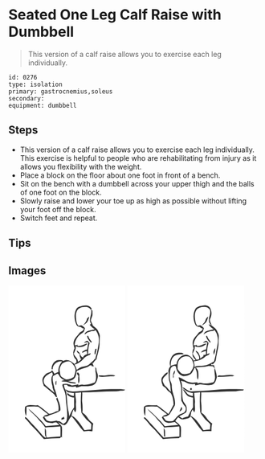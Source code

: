 # Seated One Leg Calf Raise with Dumbbell
> This version of a calf raise allows you to exercise each leg individually.

``` 
id: 0276 
type: isolation 
primary: gastrocnemius,soleus 
secondary:  
equipment: dumbbell 
``` 

## Steps

 - This version of a calf raise allows you to exercise each leg individually. This exercise is helpful to people who are rehabilitating from injury as it allows you flexibility with the weight.
 - Place a block on the floor about one foot in front of a bench.
 - Sit on the bench with a dumbbell across your upper thigh and the balls of one foot on the block.
 - Slowly raise and lower your toe up as high as possible without lifting your foot off the block.
 - Switch feet and repeat.

## Tips


## Images

<svg width="175pt" height="250pt" viewBox="0 0 175 250" xmlns="http://www.w3.org/2000/svg">
  <g fill="#FFF">
    <path d="M0 0h175v250H0V0m105.77 31.76c-4.79 1.42-5.82 6.84-6.81 11.05-.73 5.31.42 10.82 2.59 15.68 1.18 2.5 3.94 3.3 6.46 3.6 1.59 1.02 3.01 2.42 5.08 2.26a71.01 71.01 0 0 0-2.19 3.25c-1.72.97-3.77 1.66-4.83 3.45-2.92 4.23-7.42 7.64-8.58 12.9-.97 3.35.49 6.66 1.29 9.87-2.99 5.38-2.51 12.94 2.49 17 .14 1.3.28 2.6.43 3.91-.97.88-1.94 1.78-2.91 2.67-4.27-4.15-10.9-8.25-16.78-4.78-2.67-1.81-6-1.18-9.02-1.07-5.49 1.86-8.94 7.85-8.31 13.57.37.04 1.11.12 1.48.17-.4-7.2 7.1-12.99 13.94-11.91-3.44 4.48-6.26 9.83-5.33 15.68-2.07.7-4.03 1.65-5.92 2.75-1.19-1.86-2.36-3.75-3.71-5.51-1.3 4.03-6.46 3.1-9.05 5.75-1.72 1.75-3.52 3.55-4.58 5.79-1.86 3.97.24 8.25 1.46 12.09 2.79 1.49 4.85 3.89 7.26 5.88 2.88 2.35 5.93 4.54 8.49 7.24 1.3 1.19 1.68 4.26 3.95 3.55-.9-4.48-2.16-8.88-3.95-13.09-1.01-6.07-3.63-11.97-2.24-18.22 2.24-1.19 4.46-2.4 6.61-3.74.5.35 1.51 1.04 2.02 1.39 1.48 4.5 5.73 8.09 10.49 8.5-2.3-.1-4.56.35-6.53 1.56 3.47.62 7.13.16 10.46 1.48 3.46 1.41 7.22 1.66 10.9 2.02 0-.41.01-1.22.02-1.63-4.09-.47-8.14-1.21-12.13-2.19 4.57-.04 9.26-1.89 11.57-6.01 1.48-2.86 1.41-6.12 2.3-9.14 4.52-2.07 9.16-3.92 13.97-5.17 2.22-.56 4.14-1.86 5.97-3.18.59.03 1.77.1 2.36.13l-.13 1.2c.9 0 2.72-.01 3.63-.01-.47-.5-1.39-1.52-1.86-2.02.15-.37.43-1.1.58-1.47l-2.06-.78c.82-.34 1.63-.67 2.45-1 1.19-1.92 2.62-3.69 4.44-5.05 1.63-7.6 4.56-15.01 4.69-22.88-.26-3.78.35-7.53.37-11.3.27-2.91-1.51-5.39-2.5-7.98-1.32-3.81-5.14-5.62-7.87-8.26-.77-2.67-2.56-4.98-3.06-7.73.38-2.47 1.59-4.7 2.3-7.07.29-2.52.06-5.07.04-7.6-.49-.28-1.47-.85-1.96-1.13 1.79 7.05-4.64 14.35-.07 20.96-.64.48-1.28.95-1.92 1.42 2.04 2.66 4.51 4.97 7.39 6.71-5.13 2.36-13.27 1.07-15.25 7.82 1.51-.71 2.8-1.76 4.02-2.88 2.79-.67 5.39-2.15 8.32-2.2 1.55.05 2.95-.51 4.05-1.58 2.32 2.82 3.76 6.12 4.55 9.66 1.67 8.23-1 16.29-2.3 24.36-1.11 3.36-2.28 6.72-2.74 10.25l-.63-1.37c-1.88 3.45-5.33 5.54-8.13 8.17-2.96 2.83-7.28 2.91-11 3.99-3.02.67-5.43 2.75-7.86 4.53-.52-2.85-1.79-5.46-3.27-7.92 5.36-1.31 10.1-4.63 13.67-8.79 1.69-2.02 3.79-3.76 6.34-4.54 1.7-.83 4.42-1.07 4.06-3.77-1.28.5-2.55 1.02-3.81 1.56.31-4.9.21-9.92 1.86-14.61.66-1.38.74-3.2-1.12-3.62-1.59-3.67-5.28-.6-6.74 1.48 1.13-.34 2.24-.69 3.36-1.07l3.12.32c-.63 3.48-1.31 6.96-1.94 10.45-2.85.34-5.25 1.9-7.51 3.55.2.35.62 1.04.83 1.39 1.95-1.29 4.03-2.41 6.42-2.57.13 1.13.4 3.4.53 4.53-1.23.57-2.49 1.09-3.76 1.57l-2.56 2.44 1.12.82c-4.06.2-5.09-3.83-6.35-6.86-1.19-1.18-2.44-2.3-3.77-3.32-.67 2.59 1.86 4.27 3.92 5.08-.27 2.6.55 5.12 1.8 7.37l-2.2.78c.84-.22 2.51-.65 3.35-.86-1.4 1.94-3.44 3.22-5.38 4.55.17-4.92-4.72-7.68-6.34-11.97 1.44-3.74 3.9-7.53 2.85-11.72 5.89 3.58 13.16 1.13 17.84-3.29-.77-.08-1.6-.47-2.34-.01-3.93 1.63-7.95 3.3-12.28 3.33-.25-.71-.73-2.13-.98-2.84l.11 1.63c-1.23.07-2.45.12-3.66.16-.13-4.86 2.25-9.3 5.02-13.13 2.15-2.95 5.55-4.5 8.25-6.84.96-1.71 1.24-3.71 2.03-5.5-1.61-1.72-3.27-3.71-5.61-4.39-1.39.11-2.73.53-4.08.83-3.15-3.28-3.38-7.97-3.78-12.25-.19-2.79-.39-5.71.77-8.33 1.32-5.77 8.02-8.03 13.31-7.62 3.39-.45 6.59 1.49 8.18 4.45.4-.64.79-1.29 1.18-1.94-3.78-6.81-12.6-5.15-18.65-2.84m11.43 18.09c-.26 4.05-3.43 6.6-5.63 9.64 2.25-1.32 4.54-2.78 6.16-4.86 1.53-2.42 2.26-5.24 3.17-7.94-1.65.49-2.61 1.96-3.7 3.16m.32 25.44c.45 4.15 3.54 7.15 5.99 10.26.25-.39.76-1.16 1.01-1.55-2.19-2.66-4.55-5.35-5.3-8.83l-1.7.12m12.43 19.32c-.37 1.45-.74 2.91-1.19 4.35.29 1.35-.88 3.77 1.17 4.03.68-2.79 1.16-5.63 1.8-8.44-.44.01-1.33.04-1.78.06m-1.83 25.77c3.25 2.87.99 7.09 2.4 10.67.5 4.53 1.09 9.79-1.62 13.76-5.71 1.96-11.67 4.03-17.81 3.27-2.24-.31-4.43.35-6.46 1.23-.06-.41-.16-1.23-.21-1.65-3.14.84-6.4 1.03-9.6 1.59-4.04-1.82-8.4-3.24-12.85-2.03-1.59-.21-1.41 1.92-1.16 2.9 1.87 5.54 4.93 10.9 4.83 16.91.24 11.65 3.86 23.31 1.17 34.93-.62 2.38-2.92 3.55-4.92 4.61-1.8-1.21-3.57-2.46-5.29-3.78-1.65-.08-3.33-.2-4.82-1.01-4.7 1.32-9.77 1.69-14.35-.29-1.4-1.9-2.82-3.79-4.06-5.8 2.12-.07 4.35-.01 6.27-1.07 5.9-2.76 12.76-3.73 17.9-7.97.8-6.91-2.4-13.19-4.59-19.52-.55.76-1.09 1.51-1.63 2.27 2.59 5.57 4.6 11.65 3.18 17.84-1.16.26-2.31.53-3.46.81-3.19 1.82-6.58 3.32-10.29 3.56-5.58-4.33-10.7-9.24-16.81-12.85-6.2 1.11-13.76-2.24-18.95 2.25-.87 4.54-.76 9.61 1.48 13.79.67-4.51.51-9.09.57-13.64 5.94-.32 12.12-1.21 17.95-.09 4.6 3.96 9.55 7.46 14.31 11.23-1.73.73-3.49 1.38-5.3 1.86-.84.97-1.69 1.93-2.54 2.88 1.34 2.39 2.61 5.03 4.92 6.63 3.01 1.43 6.38 1.58 9.64 1.89 1.93-.53 4.04-1.75 6.04-.74 1.4 1.07 2.6 2.36 3.88 3.57-6.76.31-13.48 1.11-20.22 1.67-3.98-6.14-9.78-10.72-14.65-16.1-3.97-3.06-7.11-7.04-11.17-9.98 3.68 5.57 9.6 9.23 13.7 14.5 3.53 4.73 8.47 8.36 11.26 13.64 7.5-1.27 15.15-.56 22.67-1.75.5 5.01.18 10.04.21 15.07-6.66.8-13.4.73-20.05 1.56-2.83-4.3.2-10.08-3.14-14.04-.15 3.99-.34 8.07.48 12l1.56.63c-.16.47-.48 1.43-.64 1.9-3.88-1.29-5.91-5.04-8.58-7.84-5.95-7.05-12.59-13.47-18.59-20.47-1.09-1.19-2.45-2.07-3.78-2.97-.12.67-.22 1.33-.33 2 4.54 3.85 7.59 9.08 11.9 13.17 5.93 5.55 10.9 12 16.41 17.94 7.98-1.21 16.08-.89 24.12-1.36.36-.47 1.09-1.39 1.45-1.85.35.18 1.04.55 1.39.73-.1-5.25.5-10.52-.02-15.77-1.19-2.82-3.97-4.5-5.59-7.04 3.19 1.62 5.89 4.45 9.67 4.54 5.46-2.84 5.9-9.64 10.39-13.45 6.42 7.31 11.47 15.71 18.09 22.84 2.98-.23 5.96-1.16 8.96-.58 1.34.09 2.76.55 4.07.06.45-3.74.01-7.64 1.29-11.27-2.45-2.16-5.21-4.05-7.12-6.74-2.38-3.23-4.52-6.86-8.1-8.91-1.8-.74-.8-2.67-.77-4.09-.04-3.77.1-7.54-.51-11.27-.84-5.18.53-10.39-.08-15.59 16.96-.1 33.86-1.59 50.81-1.5 2.36-.02 4.61-.92 6.97-.95 2.23-.17 4.74.36 6.48-1.51-6.02-1.54-12.31-.79-18.45-.9-16.75-.34-33.32 2.42-50.04 3.01-6.96.58-14.77 1.6-20.75-2.89.44 1.97 2.03 3.16 3.32 4.53 3.13.58 6.28 1.09 9.46 1.29-.13 1.48-.27 2.97-.4 4.45-3.28-.89-7.21-1.64-8.9-4.97-.39.84-.77 1.69-1.14 2.54 2.86 2.85 6.64 4.38 10.62 4.81-.33 4.83.04 9.67-.11 14.51-3.03 4.1-5.33 8.65-7.29 13.35-.18-2.49-.38-5-1.06-7.41-2.25-9.13-1.9-18.63-3.18-27.89-.49-4.11-3.9-7.45-3.36-11.69 1.36-.03 2.73-.05 4.09-.05.42.49 1.26 1.45 1.67 1.94 3.67 1.18 7.74 1.56 11.43.26.28.5.85 1.5 1.13 2.01 2.6-.35 4.92-1.69 7.47-2.17 5.93-.09 12.2.79 17.81-1.57 4.6-2.11 5.79-7.36 6.79-11.85 1.19-4.42-2.67-8.33-2.13-12.71a50.586 50.586 0 0 0-3.34-3.83m-25.02 9.76c-2.03 1.61.69 3.37 1.53 4.85-.69 3.78-.68 7.61.05 11.38 3.03-3.74.62-9.16 1.47-13.56-.92-1-1.26-3.36-3.05-2.67m42.35 4.08c-3.47.56-6.98-.14-10.47.2.05.35.13 1.07.18 1.43 5.06 1.38 10.65-.01 15.9-.11 2.83-.49 6.13.62 8.53-1.38-4.64-1.24-9.45-.82-14.14-.14m-74.22 14.87c.5-2.16.47-4.64.36-6.87-1.68 1.27-1.89 5.26-.36 6.87m11.86 46.66c-.96 1.1-2.17 1.75-3.64 1.97l-.36 2.92c1.53-.49 3.06-.97 4.6-1.42-.2-1.16-.41-2.31-.6-3.47z"/>
    <path d="M80.11 116.83c4.05-2.32 9.3-5.34 13.66-2.06 2.28 2.87 5.32 5.44 6.13 9.19 1.12 4.39-1.04 8.64-2.36 12.73-3.37 2.31-7.44 3.72-11.55 3.55-2.11-.81-3.93-2.18-5.82-3.37-3.22-1.65-2.62-5.85-3.46-8.85-1.11-4.11 1.44-7.82 3.4-11.19zM53.01 140.01c2.07-5.38 7.46-7.96 12.3-10.35.27.87.82 2.6 1.1 3.47-3.54 4.96-2.27 11.42-.69 16.86-.04 3.77 1.87 7.01 3.32 10.35-4.68-3.33-8.89-7.27-13.21-11.05-2.59-2.32-3.87-5.88-2.82-9.28zM100.01 160.26c2.9-.13 5.78-.36 8.65-.78-.63 10.15-.85 20.42.41 30.52 1.69 3.09 4.04 5.82 6.16 8.64 2.36 3.3 6.21 5.12 8.55 8.44.34 2.64-.27 5.3-.37 7.94-3.3-.21-6.54.51-9.77 1.05-4.37-6.74-8.71-13.71-14.85-19.01-1.27-1.22-2.92-1.87-4.49-2.59.74-3.49 1.66-6.91 3.44-10.04.09 1.91.84 3.52 2.25 4.85 2.21-4.1.43-8.92.92-13.34.78-5.28-1.29-10.39-.9-15.68z"/>
  </g>
  <g fill="#333">
    <path d="M105.77 31.76c6.05-2.31 14.87-3.97 18.65 2.84-.39.65-.78 1.3-1.18 1.94-1.59-2.96-4.79-4.9-8.18-4.45-5.29-.41-11.99 1.85-13.31 7.62-1.16 2.62-.96 5.54-.77 8.33.4 4.28.63 8.97 3.78 12.25 1.35-.3 2.69-.72 4.08-.83 2.34.68 4 2.67 5.61 4.39-.79 1.79-1.07 3.79-2.03 5.5-2.7 2.34-6.1 3.89-8.25 6.84-2.77 3.83-5.15 8.27-5.02 13.13 1.21-.04 2.43-.09 3.66-.16l-.11-1.63c.25.71.73 2.13.98 2.84 4.33-.03 8.35-1.7 12.28-3.33.74-.46 1.57-.07 2.34.01-4.68 4.42-11.95 6.87-17.84 3.29 1.05 4.19-1.41 7.98-2.85 11.72 1.62 4.29 6.51 7.05 6.34 11.97 1.94-1.33 3.98-2.61 5.38-4.55-.84.21-2.51.64-3.35.86l2.2-.78c-1.25-2.25-2.07-4.77-1.8-7.37-2.06-.81-4.59-2.49-3.92-5.08 1.33 1.02 2.58 2.14 3.77 3.32 1.26 3.03 2.29 7.06 6.35 6.86l-1.12-.82 2.56-2.44c1.27-.48 2.53-1 3.76-1.57-.13-1.13-.4-3.4-.53-4.53-2.39.16-4.47 1.28-6.42 2.57-.21-.35-.63-1.04-.83-1.39 2.26-1.65 4.66-3.21 7.51-3.55.63-3.49 1.31-6.97 1.94-10.45l-3.12-.32c-1.12.38-2.23.73-3.36 1.07 1.46-2.08 5.15-5.15 6.74-1.48 1.86.42 1.78 2.24 1.12 3.62-1.65 4.69-1.55 9.71-1.86 14.61a126.7 126.7 0 0 1 3.81-1.56c.36 2.7-2.36 2.94-4.06 3.77-2.55.78-4.65 2.52-6.34 4.54-3.57 4.16-8.31 7.48-13.67 8.79 1.48 2.46 2.75 5.07 3.27 7.92 2.43-1.78 4.84-3.86 7.86-4.53 3.72-1.08 8.04-1.16 11-3.99 2.8-2.63 6.25-4.72 8.13-8.17l.63 1.37c.46-3.53 1.63-6.89 2.74-10.25 1.3-8.07 3.97-16.13 2.3-24.36-.79-3.54-2.23-6.84-4.55-9.66-1.1 1.07-2.5 1.63-4.05 1.58-2.93.05-5.53 1.53-8.32 2.2-1.22 1.12-2.51 2.17-4.02 2.88 1.98-6.75 10.12-5.46 15.25-7.82-2.88-1.74-5.35-4.05-7.39-6.71.64-.47 1.28-.94 1.92-1.42-4.57-6.61 1.86-13.91.07-20.96.49.28 1.47.85 1.96 1.13.02 2.53.25 5.08-.04 7.6-.71 2.37-1.92 4.6-2.3 7.07.5 2.75 2.29 5.06 3.06 7.73 2.73 2.64 6.55 4.45 7.87 8.26.99 2.59 2.77 5.07 2.5 7.98-.02 3.77-.63 7.52-.37 11.3-.13 7.87-3.06 15.28-4.69 22.88-1.82 1.36-3.25 3.13-4.44 5.05-.82.33-1.63.66-2.45 1l2.06.78c-.15.37-.43 1.1-.58 1.47.47.5 1.39 1.52 1.86 2.02-.91 0-2.73.01-3.63.01l.13-1.2c-.59-.03-1.77-.1-2.36-.13-1.83 1.32-3.75 2.62-5.97 3.18-4.81 1.25-9.45 3.1-13.97 5.17-.89 3.02-.82 6.28-2.3 9.14-2.31 4.12-7 5.97-11.57 6.01 3.99.98 8.04 1.72 12.13 2.19-.01.41-.02 1.22-.02 1.63-3.68-.36-7.44-.61-10.9-2.02-3.33-1.32-6.99-.86-10.46-1.48 1.97-1.21 4.23-1.66 6.53-1.56-4.76-.41-9.01-4-10.49-8.5-.51-.35-1.52-1.04-2.02-1.39-2.15 1.34-4.37 2.55-6.61 3.74-1.39 6.25 1.23 12.15 2.24 18.22 1.79 4.21 3.05 8.61 3.95 13.09-2.27.71-2.65-2.36-3.95-3.55-2.56-2.7-5.61-4.89-8.49-7.24-2.41-1.99-4.47-4.39-7.26-5.88-1.22-3.84-3.32-8.12-1.46-12.09 1.06-2.24 2.86-4.04 4.58-5.79 2.59-2.65 7.75-1.72 9.05-5.75 1.35 1.76 2.52 3.65 3.71 5.51 1.89-1.1 3.85-2.05 5.92-2.75-.93-5.85 1.89-11.2 5.33-15.68-6.84-1.08-14.34 4.71-13.94 11.91-.37-.05-1.11-.13-1.48-.17-.63-5.72 2.82-11.71 8.31-13.57 3.02-.11 6.35-.74 9.02 1.07 5.88-3.47 12.51.63 16.78 4.78.97-.89 1.94-1.79 2.91-2.67-.15-1.31-.29-2.61-.43-3.91-5-4.06-5.48-11.62-2.49-17-.8-3.21-2.26-6.52-1.29-9.87 1.16-5.26 5.66-8.67 8.58-12.9 1.06-1.79 3.11-2.48 4.83-3.45.7-1.1 1.43-2.19 2.19-3.25-2.07.16-3.49-1.24-5.08-2.26-2.52-.3-5.28-1.1-6.46-3.6-2.17-4.86-3.32-10.37-2.59-15.68.99-4.21 2.02-9.63 6.81-11.05m-25.66 85.07c-1.96 3.37-4.51 7.08-3.4 11.19.84 3 .24 7.2 3.46 8.85 1.89 1.19 3.71 2.56 5.82 3.37 4.11.17 8.18-1.24 11.55-3.55 1.32-4.09 3.48-8.34 2.36-12.73-.81-3.75-3.85-6.32-6.13-9.19-4.36-3.28-9.61-.26-13.66 2.06m-27.1 23.18c-1.05 3.4.23 6.96 2.82 9.28 4.32 3.78 8.53 7.72 13.21 11.05-1.45-3.34-3.36-6.58-3.32-10.35-1.58-5.44-2.85-11.9.69-16.86-.28-.87-.83-2.6-1.1-3.47-4.84 2.39-10.23 4.97-12.3 10.35z"/>
    <path d="M117.2 49.85c1.09-1.2 2.05-2.67 3.7-3.16-.91 2.7-1.64 5.52-3.17 7.94-1.62 2.08-3.91 3.54-6.16 4.86 2.2-3.04 5.37-5.59 5.63-9.64zM117.52 75.29l1.7-.12c.75 3.48 3.11 6.17 5.3 8.83-.25.39-.76 1.16-1.01 1.55-2.45-3.11-5.54-6.11-5.99-10.26zM129.95 94.61c.45-.02 1.34-.05 1.78-.06-.64 2.81-1.12 5.65-1.8 8.44-2.05-.26-.88-2.68-1.17-4.03.45-1.44.82-2.9 1.19-4.35zM128.12 120.38c1.18 1.22 2.29 2.5 3.34 3.83-.54 4.38 3.32 8.29 2.13 12.71-1 4.49-2.19 9.74-6.79 11.85-5.61 2.36-11.88 1.48-17.81 1.57-2.55.48-4.87 1.82-7.47 2.17-.28-.51-.85-1.51-1.13-2.01-3.69 1.3-7.76.92-11.43-.26-.41-.49-1.25-1.45-1.67-1.94-1.36 0-2.73.02-4.09.05-.54 4.24 2.87 7.58 3.36 11.69 1.28 9.26.93 18.76 3.18 27.89.68 2.41.88 4.92 1.06 7.41 1.96-4.7 4.26-9.25 7.29-13.35.15-4.84-.22-9.68.11-14.51-3.98-.43-7.76-1.96-10.62-4.81.37-.85.75-1.7 1.14-2.54 1.69 3.33 5.62 4.08 8.9 4.97.13-1.48.27-2.97.4-4.45-3.18-.2-6.33-.71-9.46-1.29-1.29-1.37-2.88-2.56-3.32-4.53 5.98 4.49 13.79 3.47 20.75 2.89 16.72-.59 33.29-3.35 50.04-3.01 6.14.11 12.43-.64 18.45.9-1.74 1.87-4.25 1.34-6.48 1.51-2.36.03-4.61.93-6.97.95-16.95-.09-33.85 1.4-50.81 1.5.61 5.2-.76 10.41.08 15.59.61 3.73.47 7.5.51 11.27-.03 1.42-1.03 3.35.77 4.09 3.58 2.05 5.72 5.68 8.1 8.91 1.91 2.69 4.67 4.58 7.12 6.74-1.28 3.63-.84 7.53-1.29 11.27-1.31.49-2.73.03-4.07-.06-3-.58-5.98.35-8.96.58-6.62-7.13-11.67-15.53-18.09-22.84-4.49 3.81-4.93 10.61-10.39 13.45-3.78-.09-6.48-2.92-9.67-4.54 1.62 2.54 4.4 4.22 5.59 7.04.52 5.25-.08 10.52.02 15.77-.35-.18-1.04-.55-1.39-.73-.36.46-1.09 1.38-1.45 1.85-8.04.47-16.14.15-24.12 1.36-5.51-5.94-10.48-12.39-16.41-17.94-4.31-4.09-7.36-9.32-11.9-13.17.11-.67.21-1.33.33-2 1.33.9 2.69 1.78 3.78 2.97 6 7 12.64 13.42 18.59 20.47 2.67 2.8 4.7 6.55 8.58 7.84.16-.47.48-1.43.64-1.9l-1.56-.63c-.82-3.93-.63-8.01-.48-12 3.34 3.96.31 9.74 3.14 14.04 6.65-.83 13.39-.76 20.05-1.56-.03-5.03.29-10.06-.21-15.07-7.52 1.19-15.17.48-22.67 1.75-2.79-5.28-7.73-8.91-11.26-13.64-4.1-5.27-10.02-8.93-13.7-14.5 4.06 2.94 7.2 6.92 11.17 9.98 4.87 5.38 10.67 9.96 14.65 16.1 6.74-.56 13.46-1.36 20.22-1.67-1.28-1.21-2.48-2.5-3.88-3.57-2-1.01-4.11.21-6.04.74-3.26-.31-6.63-.46-9.64-1.89-2.31-1.6-3.58-4.24-4.92-6.63.85-.95 1.7-1.91 2.54-2.88 1.81-.48 3.57-1.13 5.3-1.86-4.76-3.77-9.71-7.27-14.31-11.23-5.83-1.12-12.01-.23-17.95.09-.06 4.55.1 9.13-.57 13.64-2.24-4.18-2.35-9.25-1.48-13.79 5.19-4.49 12.75-1.14 18.95-2.25 6.11 3.61 11.23 8.52 16.81 12.85 3.71-.24 7.1-1.74 10.29-3.56 1.15-.28 2.3-.55 3.46-.81 1.42-6.19-.59-12.27-3.18-17.84.54-.76 1.08-1.51 1.63-2.27 2.19 6.33 5.39 12.61 4.59 19.52-5.14 4.24-12 5.21-17.9 7.97-1.92 1.06-4.15 1-6.27 1.07 1.24 2.01 2.66 3.9 4.06 5.8 4.58 1.98 9.65 1.61 14.35.29 1.49.81 3.17.93 4.82 1.01 1.72 1.32 3.49 2.57 5.29 3.78 2-1.06 4.3-2.23 4.92-4.61 2.69-11.62-.93-23.28-1.17-34.93.1-6.01-2.96-11.37-4.83-16.91-.25-.98-.43-3.11 1.16-2.9 4.45-1.21 8.81.21 12.85 2.03 3.2-.56 6.46-.75 9.6-1.59.05.42.15 1.24.21 1.65 2.03-.88 4.22-1.54 6.46-1.23 6.14.76 12.1-1.31 17.81-3.27 2.71-3.97 2.12-9.23 1.62-13.76-1.41-3.58.85-7.8-2.4-10.67m-28.11 39.88c-.39 5.29 1.68 10.4.9 15.68-.49 4.42 1.29 9.24-.92 13.34-1.41-1.33-2.16-2.94-2.25-4.85-1.78 3.13-2.7 6.55-3.44 10.04 1.57.72 3.22 1.37 4.49 2.59 6.14 5.3 10.48 12.27 14.85 19.01 3.23-.54 6.47-1.26 9.77-1.05.1-2.64.71-5.3.37-7.94-2.34-3.32-6.19-5.14-8.55-8.44-2.12-2.82-4.47-5.55-6.16-8.64-1.26-10.1-1.04-20.37-.41-30.52-2.87.42-5.75.65-8.65.78z"/>
    <path d="M103.1 130.14c1.79-.69 2.13 1.67 3.05 2.67-.85 4.4 1.56 9.82-1.47 13.56-.73-3.77-.74-7.6-.05-11.38-.84-1.48-3.56-3.24-1.53-4.85zM145.45 134.22c4.69-.68 9.5-1.1 14.14.14-2.4 2-5.7.89-8.53 1.38-5.25.1-10.84 1.49-15.9.11-.05-.36-.13-1.08-.18-1.43 3.49-.34 7 .36 10.47-.2zM71.23 149.09c-1.53-1.61-1.32-5.6.36-6.87.11 2.23.14 4.71-.36 6.87zM83.09 195.75c.19 1.16.4 2.31.6 3.47-1.54.45-3.07.93-4.6 1.42l.36-2.92c1.47-.22 2.68-.87 3.64-1.97z"/>
  </g>
</svg>

<svg width="175pt" height="250pt" viewBox="0 0 175 250" xmlns="http://www.w3.org/2000/svg">
  <g fill="#FFF">
    <path d="M0 0h175v250H0V0m102.16 34.17c-4.68 7.26-4.14 16.77-.57 24.38 1.25 2.39 3.92 3.53 6.54 3.35 1.33 1.34 2.87 2.5 4.85 2.53-.71 1.05-1.41 2.11-2.07 3.18-1.73.97-3.75 1.66-4.83 3.44-2.65 3.92-6.76 6.93-8.06 11.67-1.27 3.7-.03 7.51.82 11.15-1.89 3.13-1.7 6.82-1.48 10.33.51 2.86 2.86 4.88 4.61 7.03-.73.26-2.19.77-2.92 1.03-2.67-5.32-9.02-11.03-15.25-8.12-5.96 1.78-9.64 7.71-10.52 13.61-3 .04-5.8 1.13-8.54 2.23.17-4.85.65-10.32 4.38-13.88 4.22-3.65 10.07-3.18 15.26-3.55-1.46-1.46-3.22-2.46-5.36-2.07-4.96-.8-10.16 1.51-12.72 5.88-2.33 4.27-4.3 9.54-1.95 14.23-1.99 2.23-3.14 5.23-3.07 8.21.84 4.34.05 8.87 1.17 13.16 2 5.3 1.81 11.07 2.58 16.61-1.84-1.37-3.48-3.01-4.75-4.94-1.4-2.3-4.27-3.29-5.33-5.83-.95-2.17-2.67-4.23-2.15-6.76.59-4.49 5.43-6.5 7.49-10.03-.07-.37-.2-1.12-.27-1.49-3.58 1.43-6.05 4.56-8.19 7.63-2.32 4.09-.18 8.72 1.13 12.77 2.3 1.33 4.51 2.9 5.86 5.25 1.67 2.9 5.44 3.84 6.81 6.94 2.56 4.92 3.16 10.5 3.34 15.96-2.64 4.55-4.65 9.47-7.67 13.8-5.57-4.63-11.22-9.18-17.31-13.11-4.31.32-8.61-.1-12.91-.06-2.22.17-4.74.49-6.19 2.38-.57 4.54-.82 9.6 1.71 13.64.39-4.51.38-9.04.44-13.56 5.92-.38 12.05-1.15 17.88-.15 4.65 3.96 9.61 7.53 14.42 11.3-1.73.72-3.5 1.36-5.3 1.87-.85.94-1.71 1.86-2.58 2.79 1.7 3.13 3.52 7.01 7.46 7.6 3.95 1.57 8.02-.23 11.99-.7 1.83 1.32 3.38 2.98 5.05 4.5-6.69.45-13.39.91-20.04 1.86a59.317 59.317 0 0 0-8.44-9.67c-5.54-5.87-11.51-11.33-17.57-16.64 3.66 5.66 9.66 9.31 13.76 14.64 3.54 4.68 8.41 8.31 11.2 13.55 7.51-1.25 15.15-.57 22.67-1.76.48 5.03.19 10.06.2 15.1-7.87.75-15.78 1.16-23.68 1.58-6.57-6.82-12.45-14.28-19.13-21.01-3.23-3.02-5.59-6.94-9.24-9.5-.5.41-.91.9-1.33 1.39 4.88 4.09 8.13 9.71 12.79 14.04 5.74 5.36 10.48 11.66 15.86 17.37 7.96-1.26 16.05-.86 24.06-1.38l1.5-1.82c.32.18.97.56 1.29.74.01-5.27.6-10.55.03-15.81-1.64-3.71-5.38-5.78-8.23-8.46 1.06-2.24 2.53-4.23 4.31-5.95 2.29 1.78 4.91 3.92 8.05 3.18 3.69-1.15 8.52-.56 10.41-4.68 6.36 7.31 11.46 15.62 17.98 22.79 4.38-.92 8.77-.57 13.17-.39.19-3.81.03-7.7 1.18-11.39-2.63-2.29-5.56-4.35-7.51-7.29-2.24-3.09-4.34-6.48-7.77-8.37-1.68-.75-.6-2.84-.71-4.2.01-3.74.1-7.5-.49-11.21-.81-5.16.51-10.35-.03-15.53 17.29-.15 34.53-1.54 51.82-1.57 3.51-.77 7.1-.86 10.67-1.18.35-.4 1.04-1.2 1.39-1.6-6.69-.79-13.42-.49-20.14-.47-17.05-.23-33.91 2.88-50.96 2.99-4.01-.09-8.4 1.41-12-1.02-3.27-.98-5.4-4.45-9.01-4.35 4.1 4.43 9.77 8.22 15.98 8.3l-.36 4.47c-2.66-.69-5.52-1.36-7.65-3.2-2.24-2.59-4.04-5.77-7.31-7.23 1.39 2.94 3.51 5.44 5.39 8.07 2.4 3.17 6.43 4.13 10.14 4.73-.34 4.83.07 9.67-.11 14.51-3.23 4.13-5.17 9-7.55 13.62-2.89.86-5.92 1.35-8.57 2.9-1.5-1.11-2.92-2.36-4.64-3.14 3.04-1.74 6.33-3.03 9.25-4.97 2.45-1.68 2.03-4.98 2.01-7.55-.15-4-3.37-6.84-5.17-10.15-3-9.94.34-20.58-3.28-30.43 1.76.49 3.53.97 5.32 1.34 4.52 3.04 10.31 4.34 15.67 3.35.03.57.08 1.71.1 2.28 2.65-.21 5.13-1.2 7.73-1.66 5.67.67 11.49 1.96 17.19.73 5.04-1.45 6.38-7.04 7.61-11.46-.52-6.19-2.78-12.03-4.47-17.97-1.36-.05-2.71-.05-4.06-.05.08-.48.26-1.44.34-1.92.7.29 1.42.56 2.14.82 1.52-2.16 4.14-3.77 4.51-6.57.81-7.11 2.86-14 3.86-21.08.31-3.12-.09-6.27.29-9.39.07-3.05.78-6.34-.74-9.15-1.26-2.68-2.08-5.76-4.49-7.69-2.96-2.34-5.7-5.39-9.71-5.8 1.81 3.07 4.53 5.43 7.53 7.27-3.87 1.66-8.27 1.62-12.1 3.44-1.62.98-2.37 2.81-3.11 4.45 3.78-3.11 8.47-5.05 13.38-5.31 1.2.07 2.07-.79 3-1.38 1.85 2.54 3.63 5.21 4.16 8.38 2.62 9.1-1.1 18.11-2.08 27.14-.64 3.86-1.81 7.62-2.82 11.4-4.84 2.56-9.65 5.9-15.31 6.12-4.64.87-9.81-.66-13.93 2.25.55-2.96-.31-5.89-1.01-8.73 6.29-.2 12.56-2.47 17.24-6.73 2.03-2.05 6.05-1.81 6.55-5.24-1.34.46-2.68.95-4 1.47.29-3.85.27-7.75 1.03-11.55.36-2.38 2.57-5.08-.06-6.86-2.23-3.22-5.28-.44-6.97 1.69 1.12-.35 2.24-.71 3.35-1.09.8.08 2.39.25 3.19.33-.65 3.47-1.34 6.94-1.93 10.42-3 .58-6.13 1.82-7.75 4.58 2.61-.49 4.98-1.77 7.58-2.34.03 1.07.11 3.2.15 4.26-.11 2.06-2.75 1.32-4.08 1.94l.28 1.61-.47.24c-1.37 1.29-2.97 2.3-4.51 3.35.5-3.21-1.4-5.87-2.54-8.68-1.12-1.18-2.28-2.33-3.68-3.17-.04.36-.13 1.07-.18 1.43 2.12 2.62 4.48 5.14 5.03 8.62-.1.95-.21 1.89-.32 2.84-.98.15-2.94.45-3.93.6-1.63-3.04-4.01-5.61-5.48-8.73 1.38-3.76 3.7-7.47 2.95-11.65 5.93 3.45 13.17.98 17.79-3.53-4.75.08-8.83 3.45-13.65 3.61-.57-.62-1.69-1.86-2.26-2.48.09.29.25.87.34 1.16-1.23.06-2.46.1-3.69.12-.09-4.88 2.27-9.34 5.06-13.17 2.16-2.91 5.51-4.48 8.21-6.78.97-1.76 1.28-3.79 2.02-5.65-1.52-1.49-3.02-3.1-4.95-4.07-1.59-.43-3.22.46-4.79.65-1.1-1.68-2.5-3.28-2.75-5.34-1.19-6.35-2.34-13.67 1.81-19.22 3.07-2.67 7.16-4.01 11.23-3.65 3.58-.45 7.27 1.73 8.64 5.04.53 3.16-.05 6.36-1.09 9.35-1.24 4.41-1.31 10.4 3.42 12.8-.95-3.27-4.04-6.62-2-10.12 2.14-4.39 2.44-9.79.21-14.22-1.26-4.1-6.16-5.76-10.05-5.09-4.14.65-8.89 1.14-11.94 4.33m14.55 17.65c-.67 3.19-3.42 5.12-5.19 7.66 2.43-1.41 4.96-2.96 6.53-5.36 1.31-2.38 2.06-5.02 2.81-7.62-2.09 1.07-3.66 3.01-4.15 5.32m.75 23.58c.77 4.15 3.65 7.39 6.47 10.34-.05-.8.58-1.8-.15-2.48-1.82-2.53-3.88-4.97-4.6-8.09-.43.06-1.29.17-1.72.23m11.16 23.56c.11 1.52.26 3.04.43 4.56 1.91-2.89 2.22-6.51 2.36-9.88-1.54 1.42-2.09 3.44-2.79 5.32m13.46 35.51c-2.27.23-5.02-.94-6.94.68-.11.33-.34 1.01-.45 1.35 5.82-.03 11.63-.36 17.43-.83 2.51-.29 5.35.39 7.51-1.27-5.77-1.75-11.71-.22-17.55.07m-47.71 18.94c-1.47.92-.02 3.66 1.47 2.39 1.35-.96.06-3.79-1.47-2.39m-39.87 59.6c-.18 4.05.01 8.11.36 12.15l1.76.52c-.96-4.17.91-9.19-2.12-12.67z"/>
    <path d="M78.8 109.87c3.15-4.06 9.11-4.67 13.77-3.57 3.34 2.4 5.17 6.66 6.13 10.57 1.22 5.25-2.53 9.6-5.05 13.77-4.25 1.36-9.24 2.95-13.33.3-1.78-1.98-3.66-3.91-5.15-6.11-.04-5.11-.58-11.22 3.63-14.96z"/>
    <path d="M68.43 120.25c.61-.05 1.83-.16 2.43-.21.44.29 1.32.89 1.76 1.19.44 6.17 4.46 12.23 10.5 14.09 4.17.57 8.41-1.05 11.92-3.23 2.31-2.57 3.73-5.78 5.07-8.93 6.97-2.02 14.37-.9 21.28-2.98 2.14.02 4.26.29 6.39.4.86.97 1.72 1.94 2.58 2.92-1.43 6.34 2.5 13.12-.63 19.33-.59 2.13-3.17 1.9-4.85 2.45-4.58 1.21-9.43 1.5-14.05.33-1.97-.65-3.96.05-5.86.58-.09-.39-.25-1.17-.34-1.55-3.86.31-7.84.87-11.64-.2-6.06-1.12-10.51-6.24-16.48-7.43 1.33 5.34 3.55 10.51 3.99 16.05.12 6.33-.13 12.67.17 19.01 1.78 2.38 2.58 5.4 4.77 7.48 3.03 2.6 2.16 7.74-.69 10.13-2.68 1.52-5.92 1.92-8.27 4.02-3.26 2.38-5.15 6.11-8.32 8.55-3.59.85-7.32.68-10.75-.75-1.38-1.9-2.79-3.77-4.03-5.77 3.5.24 6.82-.9 9.45-3.19 2.83-4.5 5.67-8.99 8.18-13.68 1.71-10.04-4.89-18.94-4.66-28.86.48-4.02-2.71-7.16-2.94-11.06-.27-5.12-.19-10.37 1.44-15.29.67-1.58 2.32-2.36 3.58-3.4m32.94 2.71c.83 2.81 2.53 5.43 2.48 8.44.33 3.09-.17 6.58 1.65 9.29 1.06-4.1.72-8.38.3-12.53-.84-2.2-1.5-5.15-4.43-5.2m-33.05 15.48c1.24-1.48.85-3.31.48-5.02 1.77-1.8 2.59-4.2 2.17-6.71-2.8 3.21-3.18 7.66-2.65 11.73m12.49 42.96c-1 2.28-2.18 4.48-2.86 6.89 2.55-1.06 5.27-4.39 2.86-6.89z"/>
    <path d="M100 160.27c2.9-.14 5.79-.39 8.66-.82-.64 9.86-.68 19.78.2 29.63.93 3.26 3.69 5.63 5.49 8.43 2.47 3.81 6.67 5.92 9.39 9.49.45 2.65-.25 5.37-.33 8.05-3.3-.22-6.53.49-9.76 1.03-5.47-7.89-10.32-17.35-19.36-21.64.57-1.69.98-3.42 1.08-5.2.71-1.37 1.41-2.74 2.07-4.12.71 1.51 1.57 2.94 2.58 4.28 2.08-4.18.46-8.94.88-13.39.76-5.3-1.24-10.43-.9-15.74z"/>
  </g>
  <g fill="#333">
    <path d="M102.16 34.17c3.05-3.19 7.8-3.68 11.94-4.33 3.89-.67 8.79.99 10.05 5.09 2.23 4.43 1.93 9.83-.21 14.22-2.04 3.5 1.05 6.85 2 10.12-4.73-2.4-4.66-8.39-3.42-12.8 1.04-2.99 1.62-6.19 1.09-9.35-1.37-3.31-5.06-5.49-8.64-5.04-4.07-.36-8.16.98-11.23 3.65-4.15 5.55-3 12.87-1.81 19.22.25 2.06 1.65 3.66 2.75 5.34 1.57-.19 3.2-1.08 4.79-.65 1.93.97 3.43 2.58 4.95 4.07-.74 1.86-1.05 3.89-2.02 5.65-2.7 2.3-6.05 3.87-8.21 6.78-2.79 3.83-5.15 8.29-5.06 13.17 1.23-.02 2.46-.06 3.69-.12-.09-.29-.25-.87-.34-1.16.57.62 1.69 1.86 2.26 2.48 4.82-.16 8.9-3.53 13.65-3.61-4.62 4.51-11.86 6.98-17.79 3.53.75 4.18-1.57 7.89-2.95 11.65 1.47 3.12 3.85 5.69 5.48 8.73.99-.15 2.95-.45 3.93-.6.11-.95.22-1.89.32-2.84-.55-3.48-2.91-6-5.03-8.62.05-.36.14-1.07.18-1.43 1.4.84 2.56 1.99 3.68 3.17 1.14 2.81 3.04 5.47 2.54 8.68 1.54-1.05 3.14-2.06 4.51-3.35l.47-.24-.28-1.61c1.33-.62 3.97.12 4.08-1.94-.04-1.06-.12-3.19-.15-4.26-2.6.57-4.97 1.85-7.58 2.34 1.62-2.76 4.75-4 7.75-4.58.59-3.48 1.28-6.95 1.93-10.42-.8-.08-2.39-.25-3.19-.33-1.11.38-2.23.74-3.35 1.09 1.69-2.13 4.74-4.91 6.97-1.69 2.63 1.78.42 4.48.06 6.86-.76 3.8-.74 7.7-1.03 11.55 1.32-.52 2.66-1.01 4-1.47-.5 3.43-4.52 3.19-6.55 5.24-4.68 4.26-10.95 6.53-17.24 6.73.7 2.84 1.56 5.77 1.01 8.73 4.12-2.91 9.29-1.38 13.93-2.25 5.66-.22 10.47-3.56 15.31-6.12 1.01-3.78 2.18-7.54 2.82-11.4.98-9.03 4.7-18.04 2.08-27.14-.53-3.17-2.31-5.84-4.16-8.38-.93.59-1.8 1.45-3 1.38-4.91.26-9.6 2.2-13.38 5.31.74-1.64 1.49-3.47 3.11-4.45 3.83-1.82 8.23-1.78 12.1-3.44-3-1.84-5.72-4.2-7.53-7.27 4.01.41 6.75 3.46 9.71 5.8 2.41 1.93 3.23 5.01 4.49 7.69 1.52 2.81.81 6.1.74 9.15-.38 3.12.02 6.27-.29 9.39-1 7.08-3.05 13.97-3.86 21.08-.37 2.8-2.99 4.41-4.51 6.57-.72-.26-1.44-.53-2.14-.82-.08.48-.26 1.44-.34 1.92 1.35 0 2.7 0 4.06.05 1.69 5.94 3.95 11.78 4.47 17.97-1.23 4.42-2.57 10.01-7.61 11.46-5.7 1.23-11.52-.06-17.19-.73-2.6.46-5.08 1.45-7.73 1.66-.02-.57-.07-1.71-.1-2.28-5.36.99-11.15-.31-15.67-3.35-1.79-.37-3.56-.85-5.32-1.34 3.62 9.85.28 20.49 3.28 30.43 1.8 3.31 5.02 6.15 5.17 10.15.02 2.57.44 5.87-2.01 7.55-2.92 1.94-6.21 3.23-9.25 4.97 1.72.78 3.14 2.03 4.64 3.14 2.65-1.55 5.68-2.04 8.57-2.9 2.38-4.62 4.32-9.49 7.55-13.62.18-4.84-.23-9.68.11-14.51-3.71-.6-7.74-1.56-10.14-4.73-1.88-2.63-4-5.13-5.39-8.07 3.27 1.46 5.07 4.64 7.31 7.23 2.13 1.84 4.99 2.51 7.65 3.2l.36-4.47c-6.21-.08-11.88-3.87-15.98-8.3 3.61-.1 5.74 3.37 9.01 4.35 3.6 2.43 7.99.93 12 1.02 17.05-.11 33.91-3.22 50.96-2.99 6.72-.02 13.45-.32 20.14.47-.35.4-1.04 1.2-1.39 1.6-3.57.32-7.16.41-10.67 1.18-17.29.03-34.53 1.42-51.82 1.57.54 5.18-.78 10.37.03 15.53.59 3.71.5 7.47.49 11.21.11 1.36-.97 3.45.71 4.2 3.43 1.89 5.53 5.28 7.77 8.37 1.95 2.94 4.88 5 7.51 7.29-1.15 3.69-.99 7.58-1.18 11.39-4.4-.18-8.79-.53-13.17.39-6.52-7.17-11.62-15.48-17.98-22.79-1.89 4.12-6.72 3.53-10.41 4.68-3.14.74-5.76-1.4-8.05-3.18-1.78 1.72-3.25 3.71-4.31 5.95 2.85 2.68 6.59 4.75 8.23 8.46.57 5.26-.02 10.54-.03 15.81-.32-.18-.97-.56-1.29-.74l-1.5 1.82c-8.01.52-16.1.12-24.06 1.38-5.38-5.71-10.12-12.01-15.86-17.37-4.66-4.33-7.91-9.95-12.79-14.04.42-.49.83-.98 1.33-1.39 3.65 2.56 6.01 6.48 9.24 9.5 6.68 6.73 12.56 14.19 19.13 21.01 7.9-.42 15.81-.83 23.68-1.58-.01-5.04.28-10.07-.2-15.1-7.52 1.19-15.16.51-22.67 1.76-2.79-5.24-7.66-8.87-11.2-13.55-4.1-5.33-10.1-8.98-13.76-14.64 6.06 5.31 12.03 10.77 17.57 16.64 3.16 2.91 5.98 6.15 8.44 9.67 6.65-.95 13.35-1.41 20.04-1.86-1.67-1.52-3.22-3.18-5.05-4.5-3.97.47-8.04 2.27-11.99.7-3.94-.59-5.76-4.47-7.46-7.6.87-.93 1.73-1.85 2.58-2.79 1.8-.51 3.57-1.15 5.3-1.87-4.81-3.77-9.77-7.34-14.42-11.3-5.83-1-11.96-.23-17.88.15-.06 4.52-.05 9.05-.44 13.56-2.53-4.04-2.28-9.1-1.71-13.64 1.45-1.89 3.97-2.21 6.19-2.38 4.3-.04 8.6.38 12.91.06 6.09 3.93 11.74 8.48 17.31 13.11 3.02-4.33 5.03-9.25 7.67-13.8-.18-5.46-.78-11.04-3.34-15.96-1.37-3.1-5.14-4.04-6.81-6.94-1.35-2.35-3.56-3.92-5.86-5.25-1.31-4.05-3.45-8.68-1.13-12.77 2.14-3.07 4.61-6.2 8.19-7.63.07.37.2 1.12.27 1.49-2.06 3.53-6.9 5.54-7.49 10.03-.52 2.53 1.2 4.59 2.15 6.76 1.06 2.54 3.93 3.53 5.33 5.83 1.27 1.93 2.91 3.57 4.75 4.94-.77-5.54-.58-11.31-2.58-16.61-1.12-4.29-.33-8.82-1.17-13.16-.07-2.98 1.08-5.98 3.07-8.21-2.35-4.69-.38-9.96 1.95-14.23 2.56-4.37 7.76-6.68 12.72-5.88 2.14-.39 3.9.61 5.36 2.07-5.19.37-11.04-.1-15.26 3.55-3.73 3.56-4.21 9.03-4.38 13.88 2.74-1.1 5.54-2.19 8.54-2.23.88-5.9 4.56-11.83 10.52-13.61 6.23-2.91 12.58 2.8 15.25 8.12.73-.26 2.19-.77 2.92-1.03-1.75-2.15-4.1-4.17-4.61-7.03-.22-3.51-.41-7.2 1.48-10.33-.85-3.64-2.09-7.45-.82-11.15 1.3-4.74 5.41-7.75 8.06-11.67 1.08-1.78 3.1-2.47 4.83-3.44.66-1.07 1.36-2.13 2.07-3.18-1.98-.03-3.52-1.19-4.85-2.53-2.62.18-5.29-.96-6.54-3.35-3.57-7.61-4.11-17.12.57-24.38m-23.36 75.7c-4.21 3.74-3.67 9.85-3.63 14.96 1.49 2.2 3.37 4.13 5.15 6.11 4.09 2.65 9.08 1.06 13.33-.3 2.52-4.17 6.27-8.52 5.05-13.77-.96-3.91-2.79-8.17-6.13-10.57-4.66-1.1-10.62-.49-13.77 3.57m-10.37 10.38c-1.26 1.04-2.91 1.82-3.58 3.4-1.63 4.92-1.71 10.17-1.44 15.29.23 3.9 3.42 7.04 2.94 11.06-.23 9.92 6.37 18.82 4.66 28.86-2.51 4.69-5.35 9.18-8.18 13.68-2.63 2.29-5.95 3.43-9.45 3.19 1.24 2 2.65 3.87 4.03 5.77 3.43 1.43 7.16 1.6 10.75.75 3.17-2.44 5.06-6.17 8.32-8.55 2.35-2.1 5.59-2.5 8.27-4.02 2.85-2.39 3.72-7.53.69-10.13-2.19-2.08-2.99-5.1-4.77-7.48-.3-6.34-.05-12.68-.17-19.01-.44-5.54-2.66-10.71-3.99-16.05 5.97 1.19 10.42 6.31 16.48 7.43 3.8 1.07 7.78.51 11.64.2.09.38.25 1.16.34 1.55 1.9-.53 3.89-1.23 5.86-.58 4.62 1.17 9.47.88 14.05-.33 1.68-.55 4.26-.32 4.85-2.45 3.13-6.21-.8-12.99.63-19.33-.86-.98-1.72-1.95-2.58-2.92-2.13-.11-4.25-.38-6.39-.4-6.91 2.08-14.31.96-21.28 2.98-1.34 3.15-2.76 6.36-5.07 8.93-3.51 2.18-7.75 3.8-11.92 3.23-6.04-1.86-10.06-7.92-10.5-14.09-.44-.3-1.32-.9-1.76-1.19-.6.05-1.82.16-2.43.21M100 160.27c-.34 5.31 1.66 10.44.9 15.74-.42 4.45 1.2 9.21-.88 13.39a24.216 24.216 0 0 1-2.58-4.28c-.66 1.38-1.36 2.75-2.07 4.12-.1 1.78-.51 3.51-1.08 5.2 9.04 4.29 13.89 13.75 19.36 21.64 3.23-.54 6.46-1.25 9.76-1.03.08-2.68.78-5.4.33-8.05-2.72-3.57-6.92-5.68-9.39-9.49-1.8-2.8-4.56-5.17-5.49-8.43-.88-9.85-.84-19.77-.2-29.63-2.87.43-5.76.68-8.66.82z"/>
    <path d="M116.71 51.82c.49-2.31 2.06-4.25 4.15-5.32-.75 2.6-1.5 5.24-2.81 7.62-1.57 2.4-4.1 3.95-6.53 5.36 1.77-2.54 4.52-4.47 5.19-7.66zM117.46 75.4c.43-.06 1.29-.17 1.72-.23.72 3.12 2.78 5.56 4.6 8.09.73.68.1 1.68.15 2.48-2.82-2.95-5.7-6.19-6.47-10.34zM128.62 98.96c.7-1.88 1.25-3.9 2.79-5.32-.14 3.37-.45 6.99-2.36 9.88-.17-1.52-.32-3.04-.43-4.56zM101.37 122.96c2.93.05 3.59 3 4.43 5.2.42 4.15.76 8.43-.3 12.53-1.82-2.71-1.32-6.2-1.65-9.29.05-3.01-1.65-5.63-2.48-8.44zM68.32 138.44c-.53-4.07-.15-8.52 2.65-11.73.42 2.51-.4 4.91-2.17 6.71.37 1.71.76 3.54-.48 5.02zM142.08 134.47c5.84-.29 11.78-1.82 17.55-.07-2.16 1.66-5 .98-7.51 1.27-5.8.47-11.61.8-17.43.83.11-.34.34-1.02.45-1.35 1.92-1.62 4.67-.45 6.94-.68zM94.37 153.41c1.53-1.4 2.82 1.43 1.47 2.39-1.49 1.27-2.94-1.47-1.47-2.39zM80.81 181.4c2.41 2.5-.31 5.83-2.86 6.89.68-2.41 1.86-4.61 2.86-6.89zM54.5 213.01c3.03 3.48 1.16 8.5 2.12 12.67l-1.76-.52c-.35-4.04-.54-8.1-.36-12.15z"/>
  </g>
</svg>
